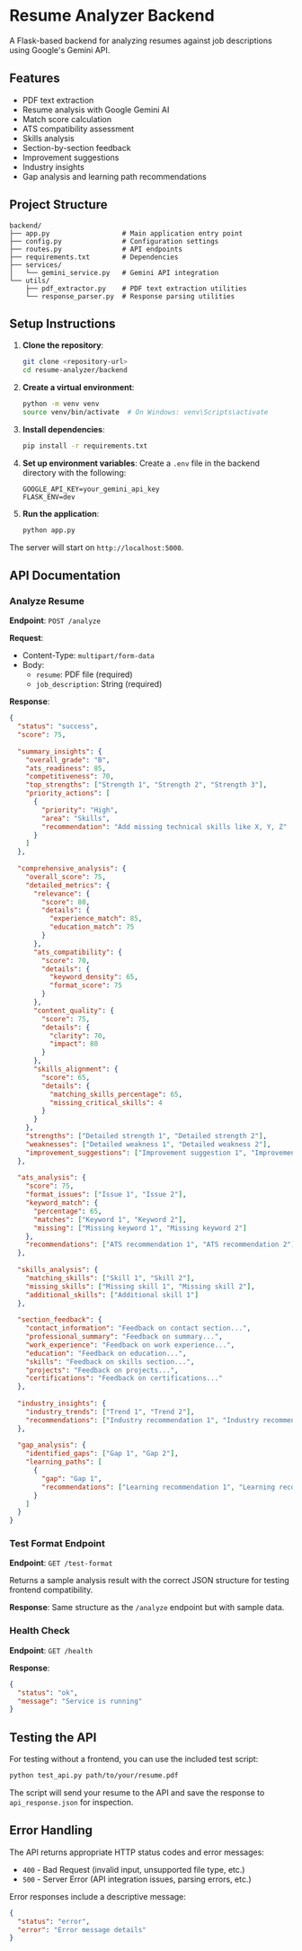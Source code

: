 # Resume Analyzer Backend

A Flask-based backend for analyzing resumes against job descriptions using Google's Gemini API.

## Features

- PDF text extraction
- Resume analysis with Google Gemini AI
- Match score calculation
- ATS compatibility assessment
- Skills analysis
- Section-by-section feedback
- Improvement suggestions
- Industry insights
- Gap analysis and learning path recommendations

## Project Structure

```
backend/
├── app.py                  # Main application entry point
├── config.py               # Configuration settings
├── routes.py               # API endpoints
├── requirements.txt        # Dependencies
├── services/
│   └── gemini_service.py   # Gemini API integration
└── utils/
    ├── pdf_extractor.py    # PDF text extraction utilities
    └── response_parser.py  # Response parsing utilities
```

## Setup Instructions

1. **Clone the repository**:
   ```bash
   git clone <repository-url>
   cd resume-analyzer/backend
   ```

2. **Create a virtual environment**:
   ```bash
   python -m venv venv
   source venv/bin/activate  # On Windows: venv\Scripts\activate
   ```

3. **Install dependencies**:
   ```bash
   pip install -r requirements.txt
   ```

4. **Set up environment variables**:
   Create a `.env` file in the backend directory with the following:
   ```
   GOOGLE_API_KEY=your_gemini_api_key
   FLASK_ENV=dev
   ```

5. **Run the application**:
   ```bash
   python app.py
   ```

The server will start on `http://localhost:5000`.

## API Documentation

### Analyze Resume

**Endpoint**: `POST /analyze`

**Request**:
- Content-Type: `multipart/form-data`
- Body:
  - `resume`: PDF file (required)
  - `job_description`: String (required)

**Response**:
```json
{
  "status": "success",
  "score": 75,
  
  "summary_insights": {
    "overall_grade": "B",
    "ats_readiness": 85,
    "competitiveness": 70,
    "top_strengths": ["Strength 1", "Strength 2", "Strength 3"],
    "priority_actions": [
      {
        "priority": "High",
        "area": "Skills",
        "recommendation": "Add missing technical skills like X, Y, Z"
      }
    ]
  },
  
  "comprehensive_analysis": {
    "overall_score": 75,
    "detailed_metrics": {
      "relevance": {
        "score": 80,
        "details": {
          "experience_match": 85,
          "education_match": 75
        }
      },
      "ats_compatibility": {
        "score": 70,
        "details": {
          "keyword_density": 65,
          "format_score": 75
        }
      },
      "content_quality": {
        "score": 75,
        "details": {
          "clarity": 70,
          "impact": 80
        }
      },
      "skills_alignment": {
        "score": 65,
        "details": {
          "matching_skills_percentage": 65,
          "missing_critical_skills": 4
        }
      }
    },
    "strengths": ["Detailed strength 1", "Detailed strength 2"],
    "weaknesses": ["Detailed weakness 1", "Detailed weakness 2"],
    "improvement_suggestions": ["Improvement suggestion 1", "Improvement suggestion 2"]
  },
  
  "ats_analysis": {
    "score": 75,
    "format_issues": ["Issue 1", "Issue 2"],
    "keyword_match": {
      "percentage": 65,
      "matches": ["Keyword 1", "Keyword 2"],
      "missing": ["Missing keyword 1", "Missing keyword 2"]
    },
    "recommendations": ["ATS recommendation 1", "ATS recommendation 2"]
  },
  
  "skills_analysis": {
    "matching_skills": ["Skill 1", "Skill 2"],
    "missing_skills": ["Missing skill 1", "Missing skill 2"],
    "additional_skills": ["Additional skill 1"]
  },
  
  "section_feedback": {
    "contact_information": "Feedback on contact section...",
    "professional_summary": "Feedback on summary...",
    "work_experience": "Feedback on work experience...",
    "education": "Feedback on education...",
    "skills": "Feedback on skills section...",
    "projects": "Feedback on projects...",
    "certifications": "Feedback on certifications..."
  },
  
  "industry_insights": {
    "industry_trends": ["Trend 1", "Trend 2"],
    "recommendations": ["Industry recommendation 1", "Industry recommendation 2"]
  },
  
  "gap_analysis": {
    "identified_gaps": ["Gap 1", "Gap 2"],
    "learning_paths": [
      {
        "gap": "Gap 1",
        "recommendations": ["Learning recommendation 1", "Learning recommendation 2"]
      }
    ]
  }
}
```

### Test Format Endpoint

**Endpoint**: `GET /test-format`

Returns a sample analysis result with the correct JSON structure for testing frontend compatibility.

**Response**: Same structure as the `/analyze` endpoint but with sample data.

### Health Check

**Endpoint**: `GET /health`

**Response**:
```json
{
  "status": "ok",
  "message": "Service is running"
}
```

## Testing the API

For testing without a frontend, you can use the included test script:

```bash
python test_api.py path/to/your/resume.pdf
```

The script will send your resume to the API and save the response to `api_response.json` for inspection.

## Error Handling

The API returns appropriate HTTP status codes and error messages:

- `400` - Bad Request (invalid input, unsupported file type, etc.)
- `500` - Server Error (API integration issues, parsing errors, etc.)

Error responses include a descriptive message:
```json
{
  "status": "error",
  "error": "Error message details"
}
```
